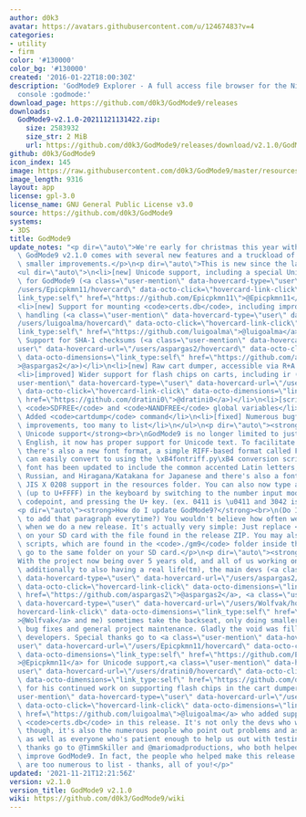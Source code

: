```yaml
---
author: d0k3
avatar: https://avatars.githubusercontent.com/u/12467483?v=4
categories:
- utility
- firm
color: '#130000'
color_bg: '#130000'
created: '2016-01-22T18:00:30Z'
description: 'GodMode9 Explorer - A full access file browser for the Nintendo 3DS
  console :godmode:'
download_page: https://github.com/d0k3/GodMode9/releases
downloads:
  GodMode9-v2.1.0-20211121131422.zip:
    size: 2583932
    size_str: 2 MiB
    url: https://github.com/d0k3/GodMode9/releases/download/v2.1.0/GodMode9-v2.1.0-20211121131422.zip
github: d0k3/GodMode9
icon_index: 145
image: https://raw.githubusercontent.com/d0k3/GodMode9/master/resources/logo.png
image_length: 9316
layout: app
license: gpl-3.0
license_name: GNU General Public License v3.0
source: https://github.com/d0k3/GodMode9
systems:
- 3DS
title: GodMode9
update_notes: "<p dir=\"auto\">We're early for christmas this year with a new release:\
  \ GodMode9 v2.1.0 comes with several new features and a truckload of bugfixes and\
  \ smaller improvements.</p>\n<p dir=\"auto\">This is new since the last release:</p>\n\
  <ul dir=\"auto\">\n<li>[new] Unicode support, including a special Unicode font created\
  \ for GodMode9 (<a class=\"user-mention\" data-hovercard-type=\"user\" data-hovercard-url=\"\
  /users/Epicpkmn11/hovercard\" data-octo-click=\"hovercard-link-click\" data-octo-dimensions=\"\
  link_type:self\" href=\"https://github.com/Epicpkmn11\">@Epicpkmn11</a>)</li>\n\
  <li>[new] Support for mounting <code>certs.db</code>, including improvement of certs\
  \ handling (<a class=\"user-mention\" data-hovercard-type=\"user\" data-hovercard-url=\"\
  /users/luigoalma/hovercard\" data-octo-click=\"hovercard-link-click\" data-octo-dimensions=\"\
  link_type:self\" href=\"https://github.com/luigoalma\">@luigoalma</a>)</li>\n<li>[new]\
  \ Support for SHA-1 checksums (<a class=\"user-mention\" data-hovercard-type=\"\
  user\" data-hovercard-url=\"/users/aspargas2/hovercard\" data-octo-click=\"hovercard-link-click\"\
  \ data-octo-dimensions=\"link_type:self\" href=\"https://github.com/aspargas2\"\
  >@aspargas2</a>)</li>\n<li>[new] Raw cart dumper, accessible via R+A on cart drive</li>\n\
  <li>[improved] Wider support for flash chips on carts, including ir (<a class=\"\
  user-mention\" data-hovercard-type=\"user\" data-hovercard-url=\"/users/dratini0/hovercard\"\
  \ data-octo-click=\"hovercard-link-click\" data-octo-dimensions=\"link_type:self\"\
  \ href=\"https://github.com/dratini0\">@dratini0</a>)</li>\n<li>[scripting] <code>SDSIZE</code>,\
  \ <code>SDFREE</code> and <code>NANDFREE</code> global variables</li>\n<li>[scripting]\
  \ Added <code>cartdump</code> command</li>\n<li>[fixed] Numerous bugfixes and small\
  \ improvements, too many to list</li>\n</ul>\n<p dir=\"auto\"><strong>Killer Feature:\
  \ Unicode support</strong><br>\nGodMode9 is no longer limited to just displaying\
  \ English, it now has proper support for Unicode text. To facilitate this change\
  \ there's also a new font format, a simple RIFF-based format called FRF, which you\
  \ can easily convert to using the \xB4fontriff.py\xB4 conversion script. The default\
  \ font has been updated to include the common accented Latin letters, Cyrillic for\
  \ Russian, and Hiragana/Katakana for Japanese and there's also a font with complete\
  \ JIS X 0208 support in the resources folder. You can also now type any character\
  \ (up to U+FFFF) in the keyboard by switching to the number input mode, typing the\
  \ codepoint, and pressing the U+ key. (ex. 0411 is \u0411 and 3042 is \u3042).</p>\n\
  <p dir=\"auto\"><strong>How do I update GodMode9?</strong><br>\n(Do I really need\
  \ to add that paragraph everytime?) You wouldn't believe how often we get that question\
  \ when we do a new release. It's actually very simple: Just replace <code>GodMode9.firm</code>\
  \ on your SD card with the file found in the release ZIP. You may also want to update\
  \ scripts, which are found in the <code>./gm9</code> folder inside the archive and\
  \ go to the same folder on your SD card.</p>\n<p dir=\"auto\"><strong>Special thanks</strong><br>\n\
  With the project now being over 5 years old, and all of us working on other stuff,\
  \ additionally to also having a real life(tm), the main devs (<a class=\"user-mention\"\
  \ data-hovercard-type=\"user\" data-hovercard-url=\"/users/aspargas2/hovercard\"\
  \ data-octo-click=\"hovercard-link-click\" data-octo-dimensions=\"link_type:self\"\
  \ href=\"https://github.com/aspargas2\">@aspargas2</a>, <a class=\"user-mention\"\
  \ data-hovercard-type=\"user\" data-hovercard-url=\"/users/Wolfvak/hovercard\" data-octo-click=\"\
  hovercard-link-click\" data-octo-dimensions=\"link_type:self\" href=\"https://github.com/Wolfvak\"\
  >@Wolfvak</a> and me) sometimes take the backseat, only doing smaller features,\
  \ bug fixes and general project maintenance. Gladly the void was filled by other\
  \ developers. Special thanks go to <a class=\"user-mention\" data-hovercard-type=\"\
  user\" data-hovercard-url=\"/users/Epicpkmn11/hovercard\" data-octo-click=\"hovercard-link-click\"\
  \ data-octo-dimensions=\"link_type:self\" href=\"https://github.com/Epicpkmn11\"\
  >@Epicpkmn11</a> for Unicode support,<a class=\"user-mention\" data-hovercard-type=\"\
  user\" data-hovercard-url=\"/users/dratini0/hovercard\" data-octo-click=\"hovercard-link-click\"\
  \ data-octo-dimensions=\"link_type:self\" href=\"https://github.com/dratini0\">@dratini0</a>\
  \ for his continued work on supporting flash chips in the cart dumper and <a class=\"\
  user-mention\" data-hovercard-type=\"user\" data-hovercard-url=\"/users/luigoalma/hovercard\"\
  \ data-octo-click=\"hovercard-link-click\" data-octo-dimensions=\"link_type:self\"\
  \ href=\"https://github.com/luigoalma\">@luigoalma</a> who added support for mounting\
  \ <code>certs.db</code> in this release. It's not only the devs who we have to thank,\
  \ though, it's also the numerous people who point out problems and ask for features,\
  \ as well as everyone who's patient enough to help us out with testing. More special\
  \ thanks go to @TimmSkiller and @mariomadproductions, who both helped us a lot to\
  \ improve GodMode9. In fact, the people who helped make this release a possibility\
  \ are too numerous to list - thanks, all of you!</p>"
updated: '2021-11-21T12:21:56Z'
version: v2.1.0
version_title: GodMode9 v2.1.0
wiki: https://github.com/d0k3/GodMode9/wiki
---
```

